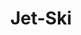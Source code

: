 ---
title: Jet-Ski
desc: '2 stk Sea-Doo SPARK TRIXX 2 persönliche Jetskis zum Mieten im Zentrum von Balestrand. Kontaktieren Sie uns für eine Reservierung.'
images:
    - src: /images/jetski/IMG_0834.jpg
      alt: ""
price: 
- "2 Stunden: NOK 1400"
- "4 Stunden: NOK 1900"
- "Preis kann auf Anfrage besprochen werden"
  
---